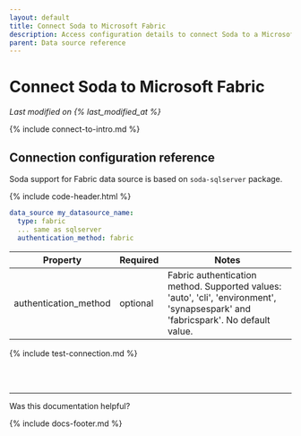```yaml
---
layout: default
title: Connect Soda to Microsoft Fabric
description: Access configuration details to connect Soda to a Microsoft Fabric data source.
parent: Data source reference
---
```


# Connect Soda to Microsoft Fabric
*Last modified on {% last_modified_at %}* <br />

{% include connect-to-intro.md %}


## Connection configuration reference

Soda support for Fabric data source is based on `soda-sqlserver` package.

{% include code-header.html %}
```yaml
data_source my_datasource_name:
  type: fabric
  ... same as sqlserver
  authentication_method: fabric
```

| Property | Required | Notes                                                      |
| -------- | -------- | ---------------------------------------------------------- |
| authentication_method  | optional | Fabric authentication method. Supported values: 'auto', 'cli', 'environment', 'synapsespark' and 'fabricspark'. No default value. |


{% include test-connection.md %}

<br />
<br />

---

Was this documentation helpful?

<!-- LikeBtn.com BEGIN -->
<span class="likebtn-wrapper" data-theme="tick" data-i18n_like="Yes" data-ef_voting="grow" data-show_dislike_label="true" data-counter_zero_show="true" data-i18n_dislike="No"></span>
<script>(function(d,e,s){if(d.getElementById("likebtn_wjs"))return;a=d.createElement(e);m=d.getElementsByTagName(e)[0];a.async=1;a.id="likebtn_wjs";a.src=s;m.parentNode.insertBefore(a, m)})(document,"script","//w.likebtn.com/js/w/widget.js");</script>
<!-- LikeBtn.com END -->

{% include docs-footer.md %}
